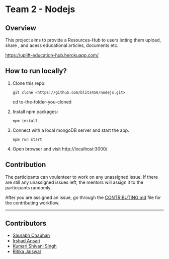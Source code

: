 # Team 2 - Nodejs

## Overview
This project aims to provide a Resources-Hub to users letting them upload, share , and acess educational articles, documents etc.

https://uplift-education-hub.herokuapp.com/
 
## How to run locally?
1. Clone this repo:
	```
	git clone <https://github.com/blitz450/nodejs.git>
	```
	cd to-the-folder-you-cloned

2. Install npm packages:
	```
	npm install
	```

3. Connect with a local mongoDB server and start the app.
	```
	npm run start
	```
3. Open browser and visit http://localhost:3000/


## Contribution
The participants can voulenteer to work on any unassigned issue. If there are still any unassigned issues left, the mentors will assign it to the participants randomly. 

After you are assigned an issue, go through the [CONTRIBUTING.md](CONTRIBUTING.md) file for the contributing workflow.

---

## Contributors

- [Saurabh Chauhan](https://github.com/blitz450)
- [Irshad Ansari](https://github.com/irshadjsr21)
- [Kumari Shivani Singh](https://github.com/kumarishivanisingh14)	
- [Ritika Jaiswal](https://github.com/ritika-0111)